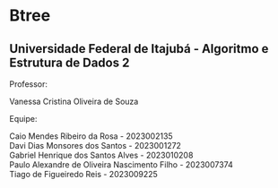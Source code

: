 # Btree

## Universidade Federal de Itajubá - Algoritmo e Estrutura de Dados 2
Professor:

Vanessa Cristina Oliveira de Souza

Equipe:


<div>Caio Mendes Ribeiro da Rosa -  2023002135 </div>
<div>Davi Dias Monsores dos Santos -  2023001272 </div>
<div>Gabriel Henrique dos Santos Alves -  2023010208 </div>
<div>Paulo Alexandre de Oliveira Nascimento Filho -  2023007374 </div>
<div>Tiago de Figueiredo Reis -  2023009225 </div>

